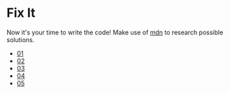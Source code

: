 # Fix It

Now it's your time to write the code!
Make use of [mdn](https://developer.mozilla.org/bm/) to research possible solutions.

* [01](./01/)
* [02](./02/)
* [03](./03/)
* [04](./04/)
* [05](./05/)
